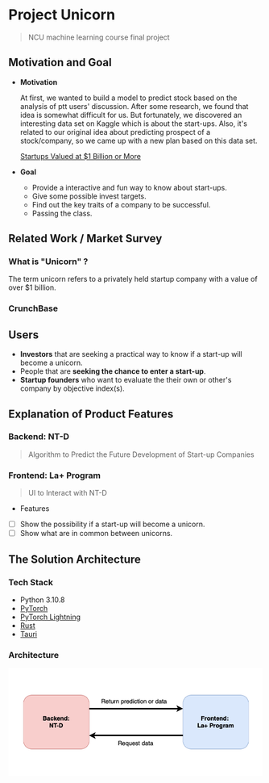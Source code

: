 # Project Unicorn

> NCU machine learning course final project

## Motivation and Goal

- **Motivation**

  At first, we wanted to build a model to predict stock based on the analysis of ptt users' discussion.
  After some research, we found that idea is somewhat difficult for us.
  But fortunately, we discovered an interesting data set on Kaggle which is about the start-ups.
  Also, it's related to our original idea about predicting prospect of a stock/company, so we came up with a new plan based on this data set.

  [Startups Valued at $1 Billion or More](https://www.kaggle.com/datasets/thedevastator/startups-valued-at-1-billion-or-more)
- **Goal**
	- Provide a interactive and fun way to know about start-ups.
	- Give some possible invest targets.
	- Find out the key traits of a company to be successful.
	- Passing the class.

## Related Work / Market Survey

### What is "Unicorn" ?

The term unicorn refers to a privately held startup company with a value of over $1 billion.

### CrunchBase

## Users

- **Investors** that are seeking a practical way to know if a start-up will become a unicorn.
- People that are **seeking the chance to enter a start-up**.
- **Startup founders** who want to evaluate the their own or other's company by objective index(s).

## Explanation of Product Features

### Backend: NT-D

> Algorithm to Predict the Future Development of Start-up Companies

### Frontend: La+ Program

> UI to Interact with NT-D

- Features
- [ ] Show the possibility if a start-up will become a unicorn.
- [ ] Show what are in common between unicorns.

## The Solution Architecture

[//]: # (&#40;Describe of product solutions and techniques&#41;)

### Tech Stack

- Python 3.10.8
- [PyTorch](https://github.com/pytorch/pytorch)
- [PyTorch Lightning](https://github.com/pytorch/pytorch)
- [Rust](https://github.com/rust-lang/rust)
- [Tauri](https://github.com/tauri-apps/tauri)

### Architecture
![architecture](architecture.png)
